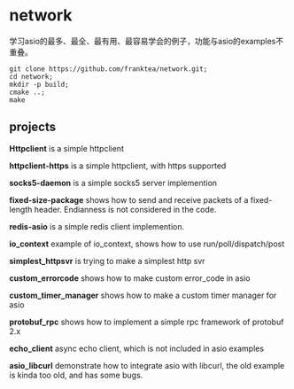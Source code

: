 # network
学习asio的最多、最全、最有用、最容易学会的例子，功能与asio的examples不重叠。

```
git clone https://github.com/franktea/network.git;
cd network;
mkdir -p build;
cmake ..;
make
```


## projects

**Httpclient** is a simple httpclient

**httpclient-https** is a simple httpclient, with https supported

**socks5-daemon** is a simple socks5 server implemention

**fixed-size-package** shows how to send and receive packets of a fixed-length header. Endianness is not considered in the code.

**redis-asio** is a simple redis client implemention.

**io_context** example of io_context, shows how to use run/poll/dispatch/post

**simplest_httpsvr** is trying to make a simplest http svr

**custom_errorcode** shows how to make custom error_code in asio

**custom_timer_manager** shows how to make a custom timer manager for asio

**protobuf_rpc** shows how to implement a simple rpc framework of protobuf 2.x

**echo_client** async echo client, which is not included in asio examples

**asio_libcurl** demonstrate how to integrate asio with libcurl, the old example is kinda too old, and has some bugs.
